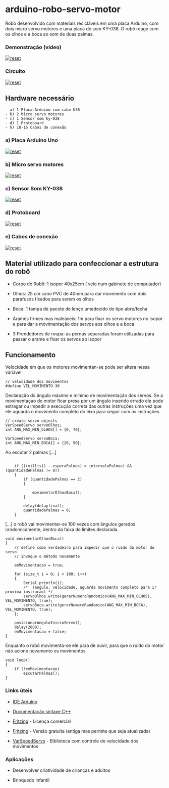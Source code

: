 # arduino-robo-servo-motor 

Robô desenvolvido com materiais recicláveis em uma placa Arduino, com dois micro servo motores e uma placa de som KY-038. O robô reage com os olhos e a boca ao som de duas palmas.

### Demonstração (vídeo)
<p>
 <a target="_blank" rel="noopener noreferrer" href="https://youtu.be/NDME2-helR8" target="_blank">
  <img src="https://user-images.githubusercontent.com/22710963/77988240-33818600-72f2-11ea-90d7-3b26ab14ccb1.png" alt="reset" style="max-width:100%;"></a>
</p> 

### Circuito 
  
  <p>
 <a target="_blank" rel="noopener noreferrer" href="https://user-images.githubusercontent.com/22710963/78057168-ab849600-735c-11ea-923e-fc8b906a689a.png" target="_blank">
  <img src="https://user-images.githubusercontent.com/22710963/78057168-ab849600-735c-11ea-923e-fc8b906a689a.png" alt="reset" style="max-width:100%;"></a>
</p> 
  
## Hardware necessário
```
- a) 1 Placa Arduino com cabo USB
- b) 2 Micro servo motores
- c) 1 Sensor som ky-038  
- d) 1 Protoboard
- h) 10-15 Cabos de conexão   
```

 ### a) Placa Arduino Uno 
 
<p><a target="_blank" rel="noopener noreferrer" href="https://user-images.githubusercontent.com/22710963/77551422-16cbf500-6e91-11ea-850d-7e3989c9f1f2.png">
  <img src="https://user-images.githubusercontent.com/22710963/77551422-16cbf500-6e91-11ea-850d-7e3989c9f1f2.png" alt="reset" style="max-width:100%;"></a></p> 

   
 ### b) Micro servo motores
  <p><a target="_blank" rel="noopener noreferrer" href="https://user-images.githubusercontent.com/22710963/77988474-d63a0480-72f2-11ea-905d-bb5b899f1170.png">
  <img src="https://user-images.githubusercontent.com/22710963/77988474-d63a0480-72f2-11ea-905d-bb5b899f1170.png" alt="reset" style="max-width:100%;"></a></p> 
       
 ### c) Sensor Som KY-038
  
<p><a target="_blank" rel="noopener noreferrer" href="https://user-images.githubusercontent.com/22710963/77604369-14998300-6ef1-11ea-977d-2bbdb8241a28.png">
  <img src="https://user-images.githubusercontent.com/22710963/77604369-14998300-6ef1-11ea-977d-2bbdb8241a28.png" alt="reset" style="max-width:100%;"></a></p> 

  
  ### d) Protoboard 
<p><a target="_blank" rel="noopener noreferrer" href="https://user-images.githubusercontent.com/22710963/77499362-a8574a80-6e30-11ea-9744-a15c3206fd50.png">
  <img src="https://user-images.githubusercontent.com/22710963/77499362-a8574a80-6e30-11ea-9744-a15c3206fd50.png" alt="reset" style="max-width:100%;"></a></p> 

  ### e) Cabos de conexão
<p><a target="_blank" rel="noopener noreferrer" href="https://user-images.githubusercontent.com/22710963/77499606-5662f480-6e31-11ea-96fd-9e268dceb50f.png">
  <img src="https://user-images.githubusercontent.com/22710963/77499606-5662f480-6e31-11ea-96fd-9e268dceb50f.png" alt="reset" style="max-width:100%;"></a></p> 

## Material utilizado para confeccionar a estrutura do robô

- Corpo do Robô: 1  isopor 40x25cm ( veio num gabinete de computador)

- Olhos: 25 cm cano PVC de 40mm para dar movimento com dois parafusos fixados para serem os olhos

- Boca: 1 tampa de pacote de lenço umedecido do tipo abre/fecha

- Arames firmes mas maleáveis: 1m para fixar os servo motores no isopor e para dar a movimentação dos servos aos olhos e a boca

- 3 Prendedores de roupa: as pernas separadas foram utilizadas para passar o arame e fixar os servos ao isopor 

## Funcionamento

Velocidade em que os motores movimentan-se pode ser altera nessa variável

``` 
// velocidade dos movimentos
#define VEL_MOVIMENTO 30

```

Declaração do ângulo máximo e mínimo de movimentação dos servos. Se a movimentaçao do motor ficar presa por um ângulo inserido errado ele pode estragar ou impedir a execução correta das outras instruções uma vez que ele aguarda o movimento completo do eixo para seguir com as instruções.

```
// create servo objects
VarSpeedServo servoOlhos;
int ANG_MAX_MIN_OLHOS[] = {0, 70};

VarSpeedServo servoBoca;
int ANG_MAX_MIN_BOCA[] = {20, 90};
```
Ao escutar 2 palmas [...]

``` 
   
    if (((millis() - esperaPalmas) > intervaloPalmas) && (quantidadePalmas != 0))
    {
        if (quantidadePalmas == 2)
        {

            movimentarOlhosBoca();
        }

        delay(delayfinal);    
        quantidadePalmas = 0;  
    }
```


[...] o robô vai movimentar-se 100 vezes com ângulos gerados randomicamente, dentro da faixa de limites declarada. 

```
void movimentarOlhosBoca()
{
    // define como verdadeiro para impedir que o ruído do motor do servo
    // invoque o método novamente

    emMovimentacao = true;

    for (size_t i = 0; i < 100; i++)
    {
        Serial.println(i);
        /*  (angulo, velocidade, aguarda movimento completo para ir proxima instrucao) */
        servoOlhos.write(gerarNumeroRandomico(ANG_MAX_MIN_OLHOS), VEL_MOVIMENTO, true);
        servoBoca.write(gerarNumeroRandomico(ANG_MAX_MIN_BOCA), VEL_MOVIMENTO, true);
    };

    posicionarAnguloInicioServo();
    delay(2000);
    emMovimentacao = false;
}

```


Enquanto o robô movimenta-se ele para de ouvir, para que o ruído do motor não acione novamento os movimentos.

```
void loop()
{
    if (!emMovimentacao)
        escutarPalmas();
}

```

### Links úteis

- [IDE Arduino](https://www.arduino.cc/en/Main/Software)
 
- [Documentação sintaxe C++](https://www.arduino.cc/reference/en/)

- [Fritzing](https://fritzing.org/home/) - Licença comercial

- [Fritzing](https://softfamous.com/fritzing/download/) - Versão gratuita (antiga mas permite que seja atualizada)
   
- [VarSpeedServo](https://github.com/netlabtoolkit/VarSpeedServo) - Biblioteca com controle de velocidade dos movimentos


###  Aplicações 

- Desenvolver criatividade de crianças e adultos

- Brinquedo infantil




  

